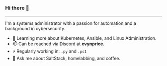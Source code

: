 ### Hi there 👋
---

I'm a systems administrator with a passion for automation and a background in cybersecurity. 

* 🌱 Learning more about Kubernetes, Ansible, and Linux Administration.
* 📫 Can be reached via Discord at **evynprice**.
* ⚡ Regularly working in: `.py` and `.ps1`
* 💬 Ask me about SaltStack, homelabbing, and coffee.

